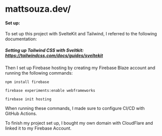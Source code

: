 
# mattsouza.dev/

#### Set up:
To set up this project with SvelteKit and Tailwind, I referred to the following documentation:
##### Setting up Tailwind CSS with Sveltkit: <https://tailwindcss.com/docs/guides/sveltekit>

Then I set up Firebase hosting by creating my Firebase Blaze account and running the following commands:
```
npm install firebase
```
```
firebase experiments:enable webframeworks
```
```
firebase init hosting
```
When running these commands, I made sure to configure CI/CD with GitHub Actions.

To finish my project set up, I bought my own domain with CloudFlare and linked it to my Firebase Account.
